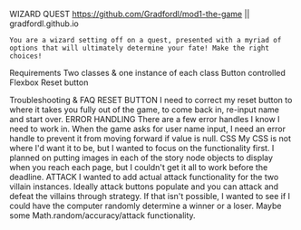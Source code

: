 WIZARD QUEST
https://github.com/Gradfordl/mod1-the-game || gradfordl.github.io

    You are a wizard setting off on a quest, presented with a myriad of options that will ultimately determine your fate! Make the right choices! 

Requirements
    Two classes & one instance of each class
    Button controlled
    Flexbox
    Reset button
    
Troubleshooting & FAQ 
    RESET BUTTON 
        I need to correct my reset button to where it takes you fully out of the game, to come back in, re-input name and start over. 
    ERROR HANDLING
        There are a few error handles I know I need to work in. When the game asks for user name input, I need an error handle to prevent it from moving forward if value is null. 
    CSS
        My CSS is not where I'd want it to be, but I wanted to focus on the functionality first. I planned on putting images in each of the story node objects to display when you reach each page, but I couldn't get it all to work before the deadline. 
    ATTACK
        I wanted to add actual attack functionality for the two villain instances. Ideally attack buttons populate and you can attack and defeat the villains through strategy. If that isn't possible, I wanted to see if I could have the computer randomly determine a winner or a loser. Maybe some Math.random/accuracy/attack functionality. 